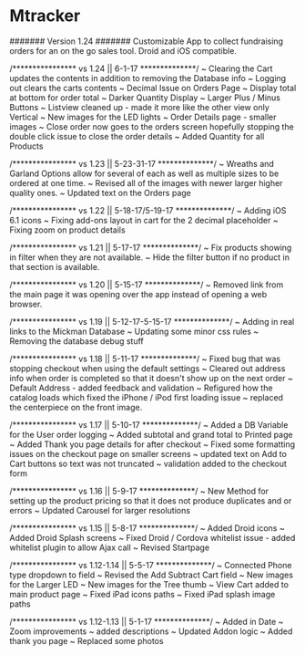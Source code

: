 # Mtracker
####### Version 1.24 ####### 
Customizable App to collect fundraising orders for an on the go sales tool.
Droid and iOS compatible.

/**************** vs 1.24  || 6-1-17 **************/
~ Clearing the Cart updates the contents in addition to removing the Database info
~ Logging out clears the carts contents
~ Decimal Issue on Orders Page
~ Display total at bottom for order total
~ Darker Quantity Display
~ Larger Plus / Minus Buttons
~ Listview cleaned up - made it more like the other view only Vertical
~ New images for the LED lights
~ Order Details page - smaller images 
~ Close order now goes to the orders screen hopefully stopping the double click issue to close the order details
~ Added Quantity for all Products

/**************** vs 1.23  || 5-23-31-17 **************/
~ Wreaths and Garland Options allow for several of each as well as multiple sizes to be ordered at one time. 
~ Revised all of the images with newer larger higher quality ones. 
~ Updated text on the Orders page

/**************** vs 1.22  || 5-18-17/5-19-17 **************/
~ Adding iOS 6.1 icons
~ Fixing add-ons layout in cart for the 2 decimal placeholder 
~ Fixing zoom on product details

/**************** vs 1.21  || 5-17-17 **************/
~ Fix products showing in filter when they are not available. 
~ Hide the filter button if no product in that section is available.

/**************** vs 1.20  || 5-15-17 **************/
~ Removed link from the main page it was opening over the app instead of opening a web browser.

/**************** vs 1.19  || 5-12-17-5-15-17 **************/
~ Adding in real links to the Mickman Database
~ Updating some minor css rules
~ Removing the database debug stuff

/**************** vs 1.18  || 5-11-17 **************/
~ Fixed bug that was stopping checkout when using the default settings
~ Cleared out address info when order is completed so that it doesn't show up on the next order
~ Default Address - added feedback and validation 
~ Refigured how the catalog loads which fixed the iPhone / iPod first loading issue
~ replaced the centerpiece on the front image.

/**************** vs 1.17  || 5-10-17 **************/
~ Added a DB Variable for the User order logging
~ Added subtotal and grand total to Printed page
~ Added Thank you page details for after checkout
~ Fixed some formatting issues on the checkout page on smaller screens
~ updated text on Add to Cart buttons so text was not truncated
~ validation added to the checkout form

/**************** vs 1.16  || 5-9-17 **************/
~ New Method for setting up the product pricing so that it does not produce duplicates and or errors
~ Updated Carousel for larger resolutions

/**************** vs 1.15  || 5-8-17 **************/
~ Added Droid icons
~ Added Droid Splash screens
~ Fixed Droid / Cordova whitelist issue - added whitelist plugin to allow Ajax call
~ Revised Startpage
 
/**************** vs 1.12-1.14  || 5-5-17 **************/
~ Connected Phone type dropdown to field
~ Revised the Add Subtract Cart field
~ New images for the Larger LED
~ New images for the Tree thumb
~ View Cart added to main product page
~ Fixed iPad icons paths
~ Fixed iPad splash image paths

/**************** vs 1.12-1.13  || 5-1-17 **************/
~ Added in Date 
~ Zoom improvements 
~ added descriptions 
~ Updated Addon logic 
~ Added thank you page 
~ Replaced some photos

